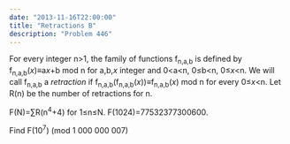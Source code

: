 ```yaml
---
date: "2013-11-16T22:00:00"
title: "Retractions B"
description: "Problem 446"
---
```


<p>
For every integer n&gt;1, the family of functions f<sub>n,a,b</sub>  is defined 
by f<sub>n,a,b</sub>(<var>x</var>)≡a<var>x</var>+b mod n for a,b,<var>x</var> integer and  0&lt;a&lt;n, 0≤b&lt;n, 0≤<var>x</var>&lt;n.
We will call f<sub>n,a,b</sub> a <i>retraction</i> if f<sub>n,a,b</sub>(f<sub>n,a,b</sub>(<var>x</var>))≡f<sub>n,a,b</sub>(<var>x</var>) mod n for every 0≤<var>x</var>&lt;n.
Let R(n) be the number of retractions for n.
</p>
<p>
F(N)=∑R(n<sup>4</sup>+4) for 1≤n≤N.  
F(1024)=77532377300600.</p>
<p>
Find F(10<sup>7</sup>) (mod 1 000 000 007)
</p>

